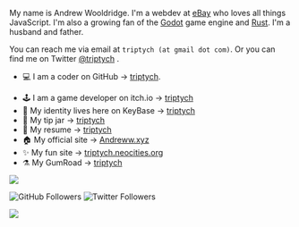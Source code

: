 My name is Andrew Wooldridge. I'm a webdev at [eBay](http://www.ebay.com) who loves all things JavaScript. I'm also a growing fan of the [Godot](https://godotengine.org/) game engine and [Rust](https://www.rust-lang.org/). I'm a husband and father.

You can reach me via email at `triptych (at gmail dot com)`. Or you can find me on Twitter [@triptych](https://twitter.com/triptych) .

<!-- * 🖊️ I am a technical writer on LeanPub -> [triptych](https://leanpub.com/u/triptych). -->
<!-- * 🐲 I am a fantasy writer on WattPad -> [triptych](https://www.wattpad.com/user/triptych). -->
* 💻 I am a coder on GitHub -> [triptych](https://github.com/triptych).
<!-- * 🐘 I am a friend on Mastodon -> [@triptych@whisperstorm.xyz](https://whisperstorm.xyz/@triptych) -->
* 🕹️ I am a game developer on itch.io -> [triptych](https://triptych.itch.io)
* 🔑 My identity lives here on KeyBase -> [triptych](https://keybase.io/triptych)
* 🏺 My tip jar -> [triptych](https://ko-fi.com/triptych)
* 📜 My resume -> [triptych](https://gist.github.com/triptych/54cdf5112feeadb9ca91)
* 🏠 My official site -> [Andreww.xyz](https://andreww.xyz/)
* ✨ My fun site -> [triptych.neocities.org](https://triptych.neocities.org)
* ⚗️ My GumRoad -> [triptych](https://gumroad.com/triptych)

<img src="https://res.cloudinary.com/triptych/image/upload/v1594504650/green-purple-slide_rsex4w.gif" align="center">

<img alt="GitHub Followers" src="https://img.shields.io/github/followers/triptych?label=Followers"> <img alt="Twitter Followers" src="https://img.shields.io/twitter/follow/triptych"> 

<img src="https://res.cloudinary.com/triptych/image/upload/v1594504650/green-purple-slide_rsex4w.gif" align="center">

<!-- from https://daily.dev/blog/adding-the-daily-devcard-to-your-github-profile -->
<!--
<a href="https://app.daily.dev/DailyDevTips"><img src="https://github.com/triptych/triptych/blob/master/devcard.svg" width="400" alt="Andrew Wooldridge's Dev Card"/></a>
-->

<!--
<img src="games-gif-the-legend-of-zelda-legend-of-zelda-1889169.gif" height="300" width="300">

-->
<!--
**triptych/triptych** is a ✨ _special_ ✨ repository because its `README.md` (this file) appears on your GitHub profile.

Here are some ideas to get you started:

- 🔭 I’m currently working on ...
- 🌱 I’m currently learning ...
- 👯 I’m looking to collaborate on ...
- 🤔 I’m looking for help with ...
- 💬 Ask me about ...
- 📫 How to reach me: ...
- 😄 Pronouns: ...
- ⚡ Fun fact: ...
-->
